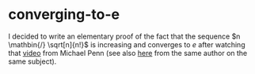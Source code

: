 # converging-to-e

I decided to write an elementary proof of the fact that the sequence $n \mathbin{/} \sqrt[n]{n!}$ is increasing and converges to $e$ after watching that [video](https://www.youtube.com/watch?v=8fI0S-HeYrQ) from Michael Penn (see also [here](https://www.youtube.com/watch?v=RVf0T0TUsJw) from the same author on the same subject). 
